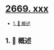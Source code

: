 # [2669. xxx](https://github.com/Tdahuyou/TNotes.leetcode/tree/main/notes/2669.%20xxx)

<!-- region:toc -->

- [1. 📝 概述](#1--概述)

<!-- endregion:toc -->

## 1. 📝 概述

